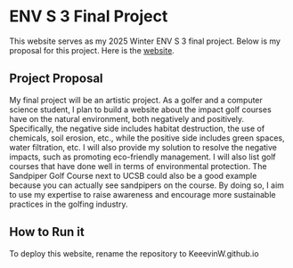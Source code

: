 # ENV S 3 Final Project
This website serves as my 2025 Winter ENV S 3 final project. Below is my proposal for this project. Here is the [website](https://keeevinw.github.io/).

## Project Proposal
My final project will be an artistic project. As a golfer and a computer science student, I plan to build a website about the impact golf courses have on the natural environment, both negatively and positively. Specifically, the negative side includes habitat destruction, the use of chemicals, soil erosion, etc., while the positive side includes green spaces, water filtration, etc. I will also provide my solution to resolve the negative impacts, such as promoting eco-friendly management. I will also list golf courses that have done well in terms of environmental protection. The Sandpiper Golf Course next to UCSB could also be a good example because you can actually see sandpipers on the course. By doing so, I aim to use my expertise to raise awareness and encourage more sustainable practices in the golfing industry.

## How to Run it
To deploy this website, rename the repository to KeeevinW.github.io
